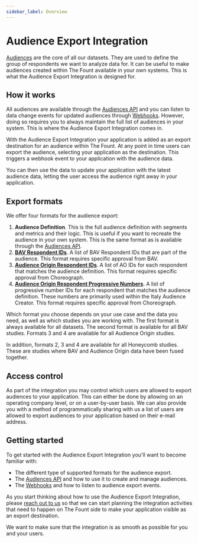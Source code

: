 ```yaml
---
sidebar_label: Overview
---
```


# Audience Export Integration

[Audiences](../core-resources/audiences.md) are the core of all our datasets. They are used to define the group of
respondents we want to analyze data for. It can be useful to make audiences created within The Fount available in
your own systems. This is what the Audience Export Integration is designed for.

## How it works

All audiences are available through the [Audiences API](../core-resources/audiences.md) and you can listen to data
change
events for updated audiences through [Webhooks](../webhooks.md). However, doing so requires you to always maintain the
full list of audiences in your system. This is where the Audience Export Integration comes in.

With the Audience Export Integration your application is added as an export destination for an audience within The
Fount. At any point in time users can export the audience, selecting your application as the destination. This triggers
a webhook event to your application with the audience data.

You can then use the data to update your application with the latest audience data, letting the user access the audience
right away in your application.

## Export formats

We offer four formats for the audience export:

1. **Audience Definition**. This is the full audience definition with segments and metrics and their logic. This is
   useful if you want to recreate the audience in your own system. This is the same format as is available through
   the [Audiences API](../core-resources/audiences.md).
2. **[BAV Respondent IDs](./audience-export/bav-respondent-ids)**. A list of BAV Respondent IDs that are part of the
   audience. This format requires specific approval from BAV.
3. **[Audience Origin Respondent IDs](./audience-export/ao-respondent-ids)**. A list of AO IDs for each respondent that
   matches the audience definition. This format requires specific approval from Choreograph.
4. **[Audience Origin Respondent Progressive Numbers](./audience-export/ao-progressive-numbers)**. A list of progressive
   number IDs for each respondent that matches the audience definition. These numbers are primarily used within the
   Italy Audience Creator. This format requires specific approval from Choreograph.

Which format you choose depends on your use case and the data you need, as well as which studies you are working with.
The first format is always available for all datasets. The second format is available for all BAV studies. Formats 3 and
4 are available for all Audience Origin studies.

In addition, formats 2, 3 and 4 are available for all Honeycomb studies. These are studies where BAV and Audience Origin
data have been fused together.

## Access control

As part of the integration you may control which users are allowed to export audiences to your application. This can
either be done by allowing on an operating company level, or on a user-by-user basis. We can also provide you with
a method of programmatically sharing with us a list of users are allowed to export audiences to your application based
on their e-mail address.

## Getting started

To get started with the Audience Export Integration you'll want to become familiar with:

- The different type of supported formats for the audience export.
- The [Audiences API](../core-resources/audiences.md) and how to use it to create and manage audiences.
- The [Webhooks](../webhooks.md) and how to listen to audience export events.

As you start thinking about how to use the Audience Export Integration,
please [reach out to us](mailto:support@bernskioldmedia.com) so that we can start planning the integration activities
that need to happen on The Fount side to make your application visible as an export destination.

We want to make sure that the integration is as smooth as possible for you and your users.